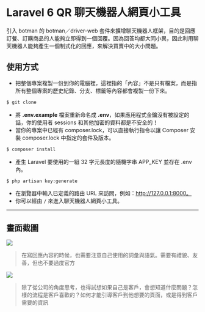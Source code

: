 # Laravel 6 QR 聊天機器人網頁小工具

引入 botman 的 botman／driver-web 套件來擴增聊天機器人框架，目的是回應訂餐、訂購商品的人能夠立即得到一個回覆。因為回答均都大同小異，因此利用聊天機器人能夠產生一個制式化的回應，來解決買賣中的大小問題。

## 使用方式
- 把整個專案複製一份到你的電腦裡，這裡指的「內容」不是只有檔案，而是指所有整個專案的歷史紀錄、分支、標籤等內容都會複製一份下來。
```sh
$ git clone
```
- 將 __.env.example__ 檔案重新命名成 __.env__，如果應用程式金鑰沒有被設定的話，你的使用者 sessions 和其他加密的資料都是不安全的！
- 當你的專案中已經有 composer.lock，可以直接執行指令以讓 Composer 安裝 composer.lock 中指定的套件及版本。
```sh
$ composer install
```
- 產⽣ Laravel 要使用的一組 32 字元長度的隨機字串 APP_KEY 並存在 .env 內。
```sh
$ php artisan key:generate
```
- 在瀏覽器中輸入已定義的路由 URL 來訪問，例如：http://127.0.0.1:8000。
- 你可以經由 `/` 來進入聊天機器人網頁小工具。

----

## 畫面截圖
![](https://i.imgur.com/aCiVVh3.png)
> 在寫回應內容的時候，也需要注意自己使用的詞彙與語氣。需要有禮貌、友善，但也不要過度官方

![](https://i.imgur.com/ZFWtfvD.png)
> 除了從公司的角度思考，也得試想如果自己是客戶，會想知道什麼問題？怎樣的流程是客戶喜歡的？如何才能引導客戶到他想要的頁面，或是得到客戶需要的資訊
